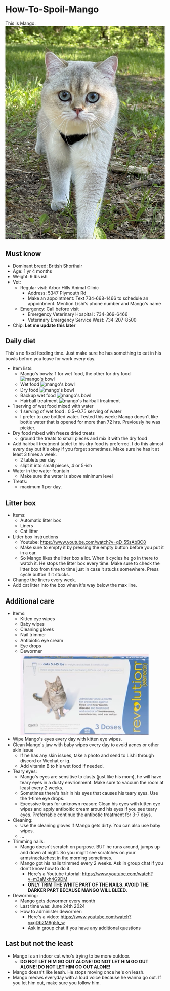 # How-To-Spoil-Mango
This is Mango.
![mango cover](imgs/mango_cover.jpg)

## Must know
- Dominant breed: British Shorthair
- Age: 1 yr 4 months
- Weight: 9 lbs ish
- Vet: 
    - Regular visit: Arbor Hills Animal Clinic
        - Address: 5347 Plymouth Rd
        - Make an appointment: Text 734-668-1466 to schedule an appointment. Mention Lishi's phone number and Mango's name
    - Emergency: Call before visit
        - Emergency Veterinary Hospital : 734-369-6466
        - Veterinary Emergency Service West: 734-207-8500
- Chip: **Let me update this later**

## Daily diet
This's no fixed feeding time. Just make sure he has something to eat in his bowls before you leave for work every day.
- Item lists:
    - Mango's bowls: 1 for wet food, the other for dry food
 ![mango's bowl](imgs/mango_bowl.jpg)  
    - Wet food
 ![mango's bowl](imgs/mango_bowl.jpg)  
    - Dry food
 ![mango's bowl](imgs/mango_bowl.jpg)  
    - Backup wet food
 ![mango's bowl](imgs/mango_bowl.jpg)  
    - Hairball treatment
 ![mango's hairball treatment](imgs/mango_bowl.jpg)  
- 1 serving of wet food mixed with water
    - 1 serving of wet food : 0.5~0.75 serving of water
    - I prefer to use bottled water. Tested this week: Mango doesn't like bottle water that is opened for more than 72 hrs. Previously he was pickier.
- Dry food mixed with freeze dried treats
    - ground the treats to small pieces and mix it with the dry food
- Add hairball treatment tablet to his dry food is preferred. I do this almost every day but it's okay if you forget sometimes. Make sure he has it at least 3 times a week.
    - 2 tablets per day
    - slipt it into small pieces, 4 or 5-ish
- Water in the water fountain
    - Make sure the water is above minimum level
- Treats:
    - maximum 1 per day.

## Litter box
- Items:
    - Automatic litter box
    - Liners
    - Cat litter
- Litter box instructions
    - Youtube: https://www.youtube.com/watch?v=qD_55sAbBC8
    - Make sure to empty it by pressing the empty button before you put it in a car.
    - So Mango likes the litter box a lot. When it cycles he go in there to watch it. He stops the litter box every time. Make sure to check the litter box from time to time just in case it stucks somewhere. Press cycle button if it stucks.
- Change the liners every week.
- Add cat litter into the box when it's way below the max line.

## Additional care
- Items:
    - Kitten eye wipes
    - Baby wipes
    - Cleaning gloves
    - Nail trimmer
    - Antibiotic eye cream
    - Eye drops
    - Dewormer \
![dewormer](imgs/dewormer.png)    
- Wipe Mango's eyes every day with kitten eye wipes.
- Clean Mango's jaw with baby wipes every day to avoid acnes or other skin issue
    - If he has any skin issues, take a photo and send to Lishi through discord or Wechat or ig. 
    - Add vitamin B to his wet food if needed. 
- Teary eyes: 
    - Mango's eyes are sensitive to dusts (just like his mom), he will have teary eyes in a dusty envrionment. Make sure to vaccum the room at least every 2 weeks.
    - Sometimes there's hair in his eyes that causes his teary eyes. Use the 1-time eye drops.
    - Excessive tears for unknown reason: Clean his eyes with kitten eye wipes and apply antiboitic cream around his eyes if you see teary eyes. Preferrable continue the antibotic treatment for 3-7 days.
- Cleaning:
    - Use the cleaning gloves if Mango gets dirty. You can also use baby wipes.
    - ...
- Trimming nails:
    - Mango doesn't scratch on purpose. BUT he runs around, jumps up and down at night. So you might see scratches on your arms/neck/chest in the morning sometimes. 
    - Mango got his nails trimmed every 2 weeks. Ask in group chat if you don't know how to do it.
        - Here's a Youtube tutorial: https://www.youtube.com/watch?v=m3aMxh4G9DM
        - **ONLY TRIM THE WHITE PART OF THE NAILS. AVOID THE DARKER PART BECAUSE MANGO WILL BLEED.**
- Deworming:
    - Mango gets dewormer every month
    - Last time was: June 24th 2024
    - How to administer dewormer:
        - Here's a video: https://www.youtube.com/watch?v=gDb2M9g55_w
        - Ask in group chat if you have any additional questions


## Last but not the least
- Mango is an indoor cat who's trying to be more outdoor.
    - **DO NOT LET HIM GO OUT ALONE! DO NOT LET HIM GO OUT ALONE! DO NOT LET HIM GO OUT ALONE!**
- Mango doesn't like leash. He stops moving once he's on leash.
- Mango meows everyday with a loud voice because he wanna go out. If you let him out, make sure you follow him.
